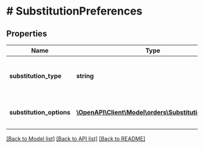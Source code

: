 # # SubstitutionPreferences

## Properties

Name | Type | Description | Notes
------------ | ------------- | ------------- | -------------
**substitution_type** | **string** | The type of substitution that these preferences represent. |
**substitution_options** | [**\OpenAPI\Client\Model\orders\SubstitutionOption[]**](SubstitutionOption.md) | A collection of substitution options. | [optional]

[[Back to Model list]](../../README.md#models) [[Back to API list]](../../README.md#endpoints) [[Back to README]](../../README.md)
